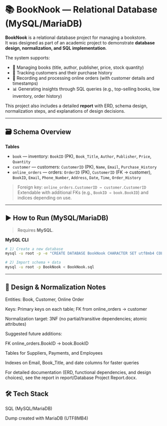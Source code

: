 # 📚 BookNook — Relational Database (MySQL/MariaDB)

**BookNook** is a relational database project for managing a bookstore.  
It was designed as part of an academic project to demonstrate **database design, normalization, and SQL implementation**.  

The system supports:
- 📖 Managing books (title, author, publisher, price, stock quantity)  
- 👥 Tracking customers and their purchase history  
- 🛒 Recording and processing online orders (with customer details and timestamps)  
- 📊 Generating insights through SQL queries (e.g., top-selling books, low inventory, order history)  

This project also includes a detailed **report** with ERD, schema design, normalization steps, and explanations of design decisions.

---


## 🗃️ Schema Overview

**Tables**
- `book` — inventory: `BookID` (PK), `Book_Title`, `Author`, `Publisher`, `Price`, `Quantity`
- `customer` — customers: `CustomerID` (PK), `Name`, `Email`, `Purchase_History`
- `online_orders` — orders: `OrderID` (PK), `CustomerID` (FK → customer), `BookID`, `Email`, `Phone_Number`, `Address`, `Date`, `Time`, `Order_History`

> Foreign key: `online_orders.CustomerID → customer.CustomerID`  
> Extendable with additional FKs (e.g., `BookID → book.BookID`) and indices depending on use.

---

## ▶️ How to Run (MySQL/MariaDB)

> Requires **MySQL**.

**MySQL CLI**
```bash
# 1) Create a new database
mysql -u root -p -e "CREATE DATABASE BookNook CHARACTER SET utf8mb4 COLLATE utf8mb4_general_ci;"

# 2) Import schema + data
mysql -u root -p BookNook < BookNook.sql
```
---

## 🧩 Design & Normalization Notes

Entities: Book, Customer, Online Order

Keys: Primary keys on each table; FK from online_orders → customer

Normalization target: 3NF (no partial/transitive dependencies; atomic attributes)

Suggested future additions:

FK online_orders.BookID → book.BookID

Tables for Suppliers, Payments, and Employees

Indexes on Email, Book_Title, and date columns for faster queries

For detailed documentation (ERD, functional dependencies, and design choices), see the report in report/Database Project Report.docx.


## 🛠️ Tech Stack

SQL (MySQL/MariaDB)

Dump created with MariaDB (UTF8MB4)
